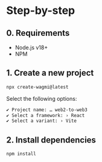 # Step-by-step

## 0. Requirements

- Node.js v18+
- NPM

## 1. Create a new project

```bash
npx create-wagmi@latest
```
Select the following options:

```bash
✔ Project name: … web2-to-web3
✔ Select a framework: › React
✔ Select a variant: › Vite
```

## 2. Install dependencies

```bash
npm install
```
